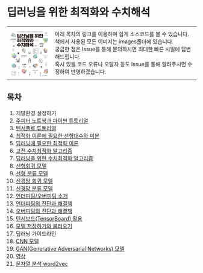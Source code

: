 # 딥러닝을 위한 최적화와 수치해석

<table>
<tr>
    <td><img align="top" src="./images/book_cover.jpg" width="150"></td>
    <td>아래 목차의 링크를 이용하며 쉽게 소스코드를 볼 수 있습니다. 
      <br>책에서 사용된 모든 이미지는 images폴더에 있습니다.
      <br>궁금한 점은 Issue를 통해 문의하시면 최대한 빠른 시일에 답변해드립니다.
      <br>혹시 있을 코드 오류나 오탈자 등도 Issue를 통해 알려주시면 수정하여 반영하겠습니다.
  </td>
</tr>
</table>

## 목차
1. 개발환경 설정하기
1. [주피터 노트북과 파이썬 튜토리얼](https://github.com/DNRY/dlopt/blob/master/notebooks/CH02.ipynb)
1. [텐서플로 튜토리얼](https://github.com/DNRY/dlopt/blob/master/notebooks/CH03.ipynb)
1. [최적화 이론에 필요한 선형대수와 미분](https://github.com/DNRY/dlopt/blob/master/notebooks/CH04.ipynb)
1. [딥러닝에 필요한 최적화 이론](https://github.com/DNRY/dlopt/blob/master/notebooks/CH05.ipynb)
1. [고전 수치최적화 알고리즘](https://github.com/DNRY/dlopt/blob/master/notebooks/CH06.ipynb)
1. [딥러닝을 위한 수치최적화 알고리즘](https://github.com/DNRY/dlopt/blob/master/notebooks/CH07.ipynb)
1. [선형회귀 모델](https://github.com/DNRY/dlopt/blob/master/notebooks/CH08.ipynb)
1. [선형 분류 모델](https://github.com/DNRY/dlopt/blob/master/notebooks/CH09.ipynb)
1. [신경망 회귀 모델](https://github.com/DNRY/dlopt/blob/master/notebooks/CH10.ipynb)
1. [신경망 분류 모델](https://github.com/DNRY/dlopt/blob/master/notebooks/CH11.ipynb)
1. [언더피팅/오버피팅 소개](https://github.com/DNRY/dlopt/blob/master/notebooks/CH12.ipynb)
1. [언더피팅의 진단과 해결책](https://github.com/DNRY/dlopt/blob/master/notebooks/CH13.ipynb)
1. [오버피팅의 진단과 해결책](https://github.com/DNRY/dlopt/blob/master/notebooks/CH14.ipynb)
1. [텐서보드(TensorBoard) 활용](https://github.com/DNRY/dlopt/blob/master/notebooks/CH15.ipynb)
1. [모델 저장하기와 불러오기](https://github.com/DNRY/dlopt/blob/master/notebooks/CH16.ipynb)
1. 딥러닝 가이드라인
1. [CNN 모델](https://github.com/DNRY/dlopt/blob/master/notebooks/CH18.ipynb)
1. [GAN(Generative Adversarial Networks) 모델](https://github.com/DNRY/dlopt/blob/master/notebooks/CH19.ipynb)
1. [영상](https://github.com/DNRY/dlopt/blob/master/notebooks/CH20.ipynb)
1. [문자열 분석 word2vec](https://github.com/DNRY/dlopt/blob/master/notebooks/CH21.ipynb)
